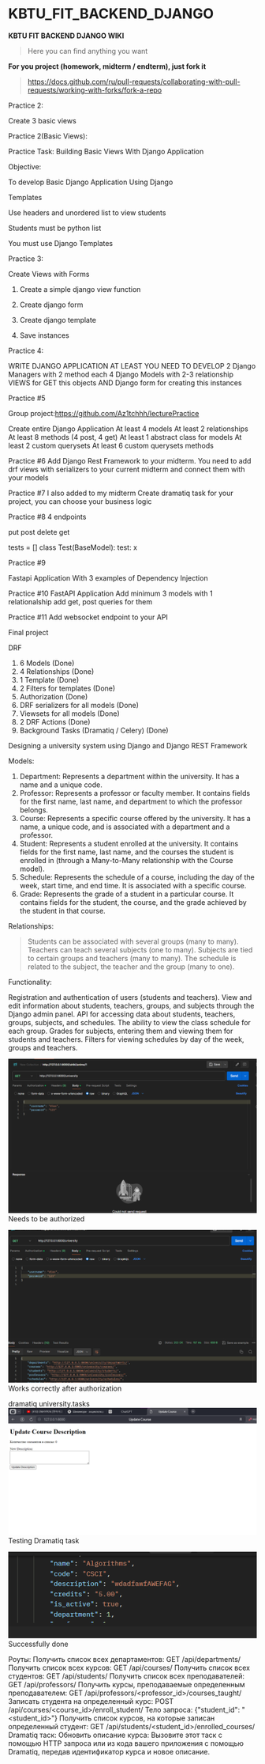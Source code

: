 # KBTU_FIT_BACKEND_DJANGO
**KBTU FIT BACKEND DJANGO WIKI**

> Here you can find anything you want


**For you project (homework, midterm / endterm), just fork it**
>https://docs.github.com/ru/pull-requests/collaborating-with-pull-requests/working-with-forks/fork-a-repo
> 
Practice 2:

Create 3 basic views

Practice 2(Basic Views):

Practice Task: Building Basic Views With Django Application

Objective:

To develop Basic Django Application Using Django

Templates

Use headers and unordered list to view students

Students must be python list

You must use Django Templates

Practice 3:

Create Views with Forms

1) Create a simple django view function

2) Create django form

3) Create django template

4) Save instances

Practice 4:

WRITE DJANGO APPLICATION
AT LEAST YOU NEED TO DEVELOP
2 Django Managers with 2 method each
4 Django Models with 2-3 relationship
VIEWS for GET this objects
AND Django form for creating this instances

Practice #5

Group project:https://github.com/Az1tchhh/lecturePractice

Create entire Django Application
At least 4 models
At least 2 relationships
At least 8 methods (4 post, 4 get)
At least 1 abstract class for models
At least 2 custom querysets
At least 6 custom querysets methods
 
Practice #6
Add Django Rest Framework to your midterm.
You need to add drf views with serializers to your current midterm and connect them with your models 

Practice #7
I also added to my midterm
Create dramatiq task for your project, you can choose your business logic

Practice #8
4 endpoints

put
post
delete
get

tests = []
class Test(BaseModel):
    test: x

Practice #9

Fastapi Application
With 3 examples of Dependency Injection

Practice #10
FastAPI Application
Add minimum 3 models with 1 relationalship
add get, post queries for them

Practice  #11
Add websocket endpoint to your API

Final project

DRF
1) 6 Models (Done)
2) 4 Relationships (Done)
3) 1 Template (Done)
4) 2 Filters for templates (Done)
6) Authorization (Done)
7) DRF serializers for all models (Done)
8) Viewsets for all models (Done)
9) 2 DRF Actions (Done)
10) Background Tasks (Dramatiq / Celery) (Done)

Designing a university system using Django and Django REST Framework

Models:

1) Department: Represents a department within the university. It has a name and a unique code.
2) Professor: Represents a professor or faculty member. It contains fields for the first name, last name, and department to which the professor belongs.
3) Course: Represents a specific course offered by the university. It has a name, a unique code, and is associated with a department and a professor.
4) Student: Represents a student enrolled at the university. It contains fields for the first name, last name, and the courses the student is enrolled in (through a Many-to-Many relationship with the Course model).
5) Schedule: Represents the schedule of a course, including the day of the week, start time, and end time. It is associated with a specific course.
6) Grade: Represents the grade of a student in a particular course. It contains fields for the student, the course, and the grade achieved by the student in that course.

Relationships:

> Students can be associated with several groups (many to many).
> Teachers can teach several subjects (one to many).
> Subjects are tied to certain groups and teachers (many to many).
> The schedule is related to the subject, the teacher and the group (many to one).

Functionality:

Registration and authentication of users (students and teachers).
View and edit information about students, teachers, groups, and subjects through the Django admin panel.
API for accessing data about students, teachers, groups, subjects, and schedules.
The ability to view the class schedule for each group.
Grades for subjects, entering them and viewing them for students and teachers.
Filters for viewing schedules by day of the week, groups and teachers.

![img.png](img.png)
Needs to be authorized

![img_1.png](img_1.png)
Works correctly after authorization

dramatiq university.tasks   
![img_2.png](img_2.png)
Testing Dramatiq task

![img_3.png](img_3.png)
Successfully done 

Роуты:
Получить список всех департаментов:
GET /api/departments/
Получить список всех курсов:
GET /api/courses/
Получить список всех студентов:
GET /api/students/
Получить список всех преподавателей:
GET /api/professors/
Получить курсы, преподаваемые определенным преподавателем:
GET /api/professors/<professor_id>/courses_taught/
Записать студента на определенный курс:
POST /api/courses/<course_id>/enroll_student/
Тело запроса: {"student_id": "<student_id>"}
Получить список курсов, на которые записан определенный студент:
GET /api/students/<student_id>/enrolled_courses/
Dramatiq таск:
Обновить описание курса:
Вызовите этот таск с помощью HTTP запроса или из кода вашего приложения с помощью Dramatiq, передав идентификатор курса и новое описание.

